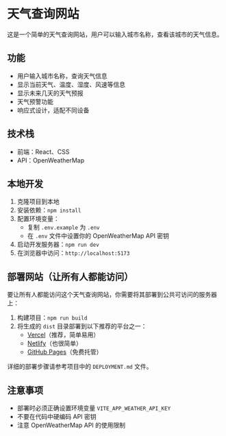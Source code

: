 # 天气查询网站

这是一个简单的天气查询网站，用户可以输入城市名称，查看该城市的天气信息。

## 功能

- 用户输入城市名称，查询天气信息
- 显示当前天气、温度、湿度、风速等信息
- 显示未来几天的天气预报
- 天气预警功能
- 响应式设计，适配不同设备

## 技术栈

- 前端：React、CSS
- API：OpenWeatherMap

## 本地开发

1. 克隆项目到本地
2. 安装依赖：`npm install`
3. 配置环境变量：
   - 复制 `.env.example` 为 `.env`
   - 在 `.env` 文件中设置你的 OpenWeatherMap API 密钥
4. 启动开发服务器：`npm run dev`
5. 在浏览器中访问：`http://localhost:5173`

## 部署网站（让所有人都能访问）

要让所有人都能访问这个天气查询网站，你需要将其部署到公共可访问的服务器上：

1. 构建项目：`npm run build`
2. 将生成的 `dist` 目录部署到以下推荐的平台之一：
   - [Vercel](https://vercel.com/)（推荐，简单易用）
   - [Netlify](https://www.netlify.com/)（也很简单）
   - [GitHub Pages](https://pages.github.com/)（免费托管）

详细的部署步骤请参考项目中的 `DEPLOYMENT.md` 文件。

## 注意事项

- 部署时必须正确设置环境变量 `VITE_APP_WEATHER_API_KEY`
- 不要在代码中硬编码 API 密钥
- 注意 OpenWeatherMap API 的使用限制